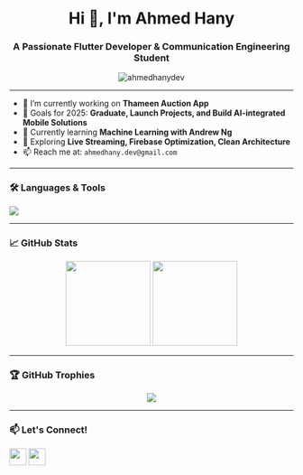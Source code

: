 <h1 align="center">Hi 👋, I'm Ahmed Hany</h1>
<h3 align="center">A Passionate Flutter Developer & Communication Engineering Student</h3>

<p align="center">
  <img src="https://komarev.com/ghpvc/?username=ahmedhanydev&label=Profile%20views&color=0e75b6&style=flat" alt="ahmedhanydev" />
</p>

---

- 🔭 I’m currently working on **Thameen Auction App**
- 🎯 Goals for 2025: **Graduate, Launch Projects, and Build AI-integrated Mobile Solutions**
- 🌱 Currently learning **Machine Learning with Andrew Ng**
- 🧠 Exploring **Live Streaming, Firebase Optimization, Clean Architecture**
- 📫 Reach me at: `ahmedhany.dev@gmail.com`

---

### 🛠️ Languages & Tools
<p align="left">
  <img src="https://skillicons.dev/icons?i=dart,flutter,firebase,git,linux,vscode" />
</p>

---

### 📈 GitHub Stats
<p align="center">
  <img src="https://github-readme-stats.vercel.app/api?username=ahmedhanydev&show_icons=true&theme=radical" height="150" />
  <img src="https://github-readme-streak-stats.herokuapp.com/?user=ahmedhanydev&theme=radical" height="150" />
</p>

---

### 🏆 GitHub Trophies
<p align="center">
  <img src="https://github-profile-trophy.vercel.app/?username=ahmedhanydev&theme=radical&margin-w=10&no-bg=true" />
</p>

---

### 📫 Let's Connect!
<p align="left">
  <a href="https://linkedin.com/in/ahmedhanydev" target="blank"><img align="center" src="https://skillicons.dev/icons?i=linkedin" height="30" /></a>
  <a href="mailto:ahmedhany.dev@gmail.com"><img align="center" src="https://img.shields.io/badge/Email-D14836?style=for-the-badge&logo=gmail&logoColor=white" height="30"/></a>
</p>
